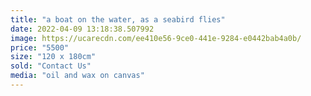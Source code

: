 ```yaml
---
title: "a boat on the water, as a seabird flies"
date: 2022-04-09 13:18:38.507992
image: https://ucarecdn.com/ee410e56-9ce0-441e-9284-e0442bab4a0b/
price: "5500"
size: "120 x 180cm"
sold: "Contact Us"
media: "oil and wax on canvas"
---
```


